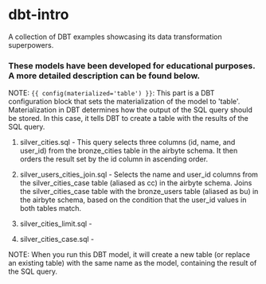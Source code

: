 # dbt-intro
A collection of DBT examples showcasing its data transformation superpowers.


### These models have been developed for educational purposes. A more detailed description can be found below.

NOTE: `{{ config(materialized='table') }}`: This part is a DBT configuration block that sets the materialization of the model to 'table'. Materialization in DBT determines how the output of the SQL query should be stored. In this case, it tells DBT to create a table with the results of the SQL query.

1. silver_cities.sql - This query selects three columns (id, name, and user_id) from the bronze_cities table in the airbyte schema. It then orders the result set by the id column in ascending order.

2. silver_users_cities_join.sql - Selects the name and user_id columns from the silver_cities_case table (aliased as cc) in the airbyte schema. Joins the silver_cities_case table with the bronze_users table (aliased as bu) in the airbyte schema, based on the condition that the user_id values in both tables match.

3. silver_cities_limit.sql - 

4. silver_cities_case.sql - 


NOTE: When you run this DBT model, it will create a new table (or replace an existing table) with the same name as the model, containing the result of the SQL query.

